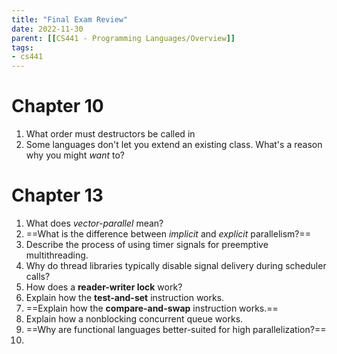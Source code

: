 ```yaml
---
title: "Final Exam Review"
date: 2022-11-30
parent: [[CS441 - Programming Languages/Overview]]
tags:
- cs441
---
```


# Chapter 10

1. What order must destructors be called in 
2. Some languages don't let you extend an existing class. What's a reason why you might *want* to?

# Chapter 13

1. What does *vector-parallel* mean?
2. ==What is the difference between *implicit* and *explicit* parallelism?==
3. Describe the process of using timer signals for preemptive multithreading.
4. Why do thread libraries typically disable signal delivery during scheduler calls?
5. How does a **reader-writer lock** work?
6. Explain how the **test-and-set** instruction works.
7. ==Explain how the **compare-and-swap** instruction works.==
8. Explain how a nonblocking concurrent queue works.
9. ==Why are functional languages better-suited for high parallelization?==
10. 